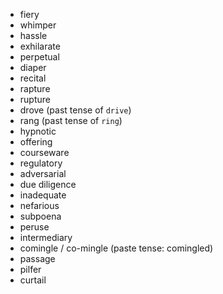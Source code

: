 - fiery
- whimper
- hassle
- exhilarate
- perpetual
- diaper
- recital
- rapture
- rupture
- drove (past tense of `drive`)
- rang (past tense of `ring`)
- hypnotic
- offering
- courseware
- regulatory
- adversarial
- due diligence
- inadequate
- nefarious
- subpoena
- peruse
- intermediary
- comingle / co-mingle (paste tense: comingled)
- passage
- pilfer
- curtail

